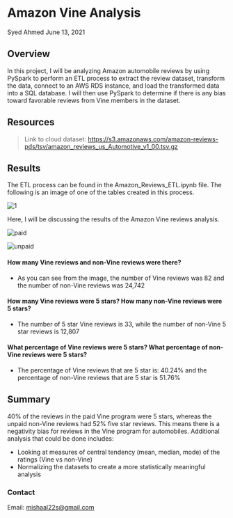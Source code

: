 # Amazon Vine Analysis 

Syed Ahmed 
June 13, 2021 


## Overview 
 
In this project, I will be analyzing Amazon automobile reviews by using PySpark to perform an ETL process to extract the review dataset, transform the data, connect to an AWS RDS instance, and load the transformed data into a SQL database. I will then use PySpark to determine if there is any bias toward favorable reviews from Vine members in the dataset.

## Resources 
> Link to cloud dataset: https://s3.amazonaws.com/amazon-reviews-pds/tsv/amazon_reviews_us_Automotive_v1_00.tsv.gz 

## Results 

The ETL process can be found in the Amazon_Reviews_ETL.ipynb file. The following is an image of one of the tables created in this process. 

![1](https://user-images.githubusercontent.com/45697471/121825265-60178880-cc7f-11eb-9a19-813201ee95ff.png)


Here, I will be discussing the results of the Amazon Vine reviews analysis. 

![paid](https://user-images.githubusercontent.com/45697471/121825267-6443a600-cc7f-11eb-879e-b6a2015e3859.png)

![unpaid](https://user-images.githubusercontent.com/45697471/121825271-67d72d00-cc7f-11eb-8855-8fc22884bc52.png)


#### How many Vine reviews and non-Vine reviews were there?
- As you can see from the image, the number of Vine reviews was 82 and the number of non-Vine reviews was 24,742 

#### How many Vine reviews were 5 stars? How many non-Vine reviews were 5 stars?
- The number of 5 star Vine reviews is 33, while the number of non-Vine 5 star reviews is 12,807

#### What percentage of Vine reviews were 5 stars? What percentage of non-Vine reviews were 5 stars?
- The percentage of Vine reviews that are 5 star is: 40.24% and the percentage of non-Vine reviews that are 5 star is 51.76%

## Summary 

40% of the reviews in the paid Vine program were 5 stars, whereas the unpaid non-Vine reviews had 52% five star reviews. This means there is a negativity bias for reviews in the Vine program for automobiles. Additional analysis that could be done includes: 
- Looking at measures of central tendency (mean, median, mode) of the ratings (Vine vs non-Vine) 
- Normalizing the datasets to create a more statistically meaningful analysis 


### Contact 
Email: mishaal22s@gmail.com
